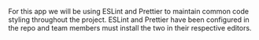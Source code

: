 For this app we will be using ESLint and Prettier to maintain common code styling throughout the project. 
ESLint and Prettier have been configured in the repo and team members must install the two in their respective editors.
